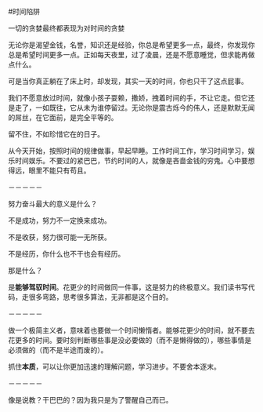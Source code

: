 #时间陷阱

一切的贪婪最终都表现为对时间的贪婪

无论你是渴望金钱，名誉，知识还是经验，你总是希望更多一点，最终，你发现你总是希望时间更多一点。正如每天夜里，过了凌晨，还是不愿意睡觉，但求能再做点什么。

可是当你真正躺在了床上时，却发现，其实一天的时间，你也只干了这点屁事。

我们不愿意放过时间，就像小孩子耍赖，撒娇，拽着时间的手，不让它走。但它还是走了，一如既往，它从未为谁停留过。无论你是震古烁今的伟人，还是默默无闻的屌丝，在它面前，是完全平等的。

留不住，不如珍惜它在的日子。

从今天开始，按照时间的规律做事，早起早睡。工作时间工作，学习时间学习，娱乐时间娱乐。不要过的紧巴巴，节约时间的人，就像是吝啬金钱的穷鬼。心中要想得远，眼里不能只有苟且。

－－－－－

努力奋斗最大的意义是什么？

不是成功，努力不一定换来成功。

不是收获，努力很可能一无所获。

不是经历，你什么也不干也会有经历。

那是什么？

是**能够驾驭时间**。花更少的时间做同一件事，这是努力的终极意义。我们读书写代码，走很多弯路，思考很多算法，无非都是这个目的。

－－－－－

做一个极简主义者，意味着也要做一个时间懒惰者。能够花更少的时间，就不要去花更多的时间。要时刻判断哪些事是没必要做的（而不是懒得做的），哪些事情是必须做的（而不是半途而废的）。

抓住**本质**，可以让你更加迅速的理解问题，学习进步。不要舍本逐末。

－－－－－

像是说教？干巴巴的？因为我只是为了警醒自己而已。
